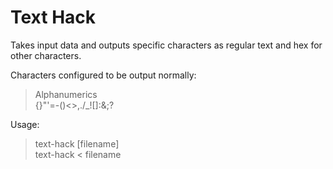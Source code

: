 # Text Hack
Takes input data and outputs specific characters as regular text and hex for other characters.

Characters configured to be output normally:<br>
>  Alphanumerics<br>
>  {}"'=-()<>,./_![]:&;?

Usage:<br>
>  text-hack [filename]<br>
>  text-hack < filename